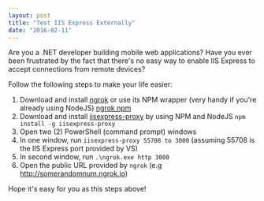 ```yaml
---
layout: post
title: "Test IIS Express Externally"
date: "2016-02-11"
---
```

Are you a .NET developer building mobile web applications? Have you ever been frustrated by the fact that there's no easy way to enable IIS Express to accept connections from remote devices?

<!--more-->

Follow the following steps to make your life easier:

1. Download and install [ngrok](https://ngrok.com/download) or use its NPM wrapper (very handy if you're already using NodeJS) [ngrok npm](https://www.npmjs.com/package/ngrok)
2. Download and install [iisexpress-proxy](https://github.com/icflorescu/iisexpress-proxy) by using NPM and NodeJS `npm install -g iisexpress-proxy`
3. Open two (2) PowerShell (command prompt) windows
4. In one window, run `iisexpress-proxy 55708 to 3000` (assuming 55708 is the IIS Express port provided by VS)
5. In second window, run `.\ngrok.exe http 3000`
6. Open the public URL provided by `ngrok` (e.g http://somerandomnum.ngrok.io)

Hope it's easy for you as this steps above!
